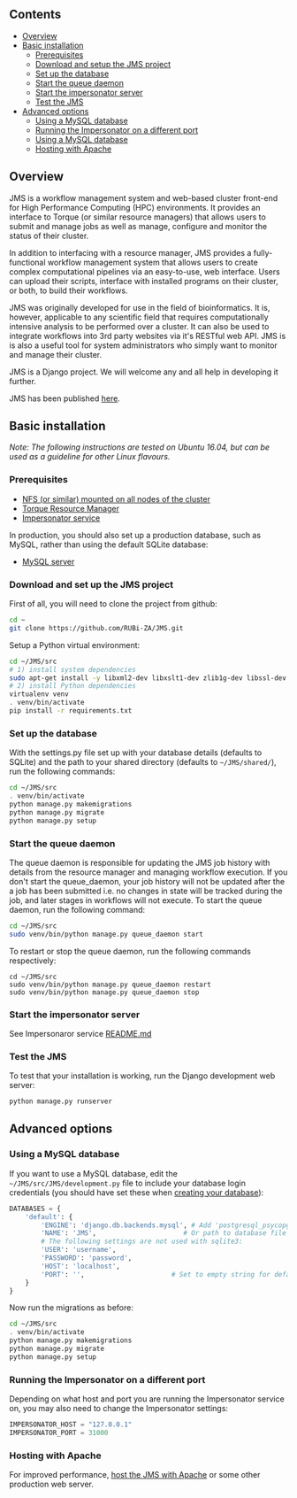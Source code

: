 
Contents
---
* [Overview](#overview)
* [Basic installation](#basic-installation)
    * [Prerequisites](#prerequisites)
    * [Download and setup the JMS project](#download-and-set-up-the-JMS-project)
    * [Set up the database](#set-up-the-database)
    * [Start the queue daemon](#start-the-queue-daemon)
    * [Start the impersonator server](#start-the-impersonator-server)
    * [Test the JMS](#test-the-jms)
* [Advanced options](#advanced-options)
    * [Using a MySQL database](#using-a-mysql-database)
    * [Running the Impersonator on a different port](#running-the-impersonator-on-a-different-port)
    * [Using a MySQL database](#using-a-mysql-database)
    * [Hosting with Apache](#hosting-with-apache)

## Overview
JMS is a workflow management system and web-based cluster front-end for High Performance Computing (HPC) environments. It provides an interface to Torque (or similar resource managers) that allows users to submit and manage jobs as well as manage, configure and monitor the status of their cluster.

In addition to interfacing with a resource manager, JMS provides a fully-functional workflow management system that allows users to create complex computational pipelines via an easy-to-use, web interface. Users can upload their scripts, interface with installed programs on their cluster, or both, to build their workflows.

JMS was originally developed for use in the field of bioinformatics. It is, however, applicable to any scientific field that requires computationally intensive analysis to be performed over a cluster. It can also be used to integrate workflows into 3rd party websites via it's RESTful web API. JMS is is also a useful tool for system administrators who simply want to monitor and manage their cluster.

JMS is a Django project. We will welcome any and all help in developing it further.

JMS has been published [here](http://journals.plos.org/plosone/article?id=10.1371/journal.pone.0134273).

## Basic installation

*Note: The following instructions are tested on Ubuntu 16.04, but can be used as a guideline for other Linux flavours.*

### Prerequisites
- [NFS (or similar) mounted on all nodes of the cluster](https://github.com/RUBi-ZA/JMS/wiki/Set-up-NFS)
- [Torque Resource Manager](https://jabriffa.wordpress.com/2015/02/11/installing-torquepbs-job-scheduler-on-ubuntu-14-04-lts/)
- [Impersonator service](https://github.com/Stavatech/Impersonator)

In production, you should also set up a production database, such as MySQL, rather than using the default SQLite database:
- [MySQL server](https://github.com/RUBi-ZA/JMS/wiki/Set-up-a-database-for-the-JMS)

### Download and set up the JMS project

First of all, you will need to clone the project from github:
``` bash
cd ~
git clone https://github.com/RUBi-ZA/JMS.git
```

Setup a Python virtual environment:
``` bash
cd ~/JMS/src
# 1) install system dependencies
sudo apt-get install -y libxml2-dev libxslt1-dev zlib1g-dev libssl-dev python-dev libmysqlclient-dev libsqlite3-dev build-essential 
# 2) install Python dependencies
virtualenv venv
. venv/bin/activate
pip install -r requirements.txt
```

### Set up the database
With the settings.py file set up with your database details (defaults to SQLite) and the path to your shared directory (defaults to `~/JMS/shared/`), run the following commands:
``` bash
cd ~/JMS/src
. venv/bin/activate
python manage.py makemigrations
python manage.py migrate
python manage.py setup
```

### Start the queue daemon

The queue daemon is responsible for updating the JMS job history with details from the resource manager and managing workflow execution. If you don't start the queue_daemon, your job history will not be updated after the a job has been submitted i.e. no changes in state will be tracked during the job, and later stages in workflows will not execute. To start the queue daemon, run the following command:
``` bash
cd ~/JMS/src
sudo venv/bin/python manage.py queue_daemon start
```

To restart or stop the queue daemon, run the following commands respectively:
```
cd ~/JMS/src
sudo venv/bin/python manage.py queue_daemon restart
sudo venv/bin/python manage.py queue_daemon stop
```

### Start the impersonator server

See Impersonaror service [README.md](https://github.com/Stavatech/Impersonator)

### Test the JMS

To test that your installation is working, run the Django development web server:
``` bash
python manage.py runserver
```

## Advanced options

### Using a MySQL database

If you want to use a MySQL database, edit the `~/JMS/src/JMS/development.py` file to include your database login credentials (you should have set these when [creating your database](https://github.com/RUBi-ZA/JMS/wiki/Set-up-a-database-for-the-JMS)):

``` python
DATABASES = {
    'default': {
        'ENGINE': 'django.db.backends.mysql', # Add 'postgresql_psycopg2', 'mysql', 'sqlite3' or 'oracle'.
        'NAME': 'JMS',                      # Or path to database file if using sqlite3.
        # The following settings are not used with sqlite3:
        'USER': 'username',
        'PASSWORD': 'password',
        'HOST': 'localhost',
        'PORT': '',                      # Set to empty string for default.
    }
}
```

Now run the migrations as before:
``` bash
cd ~/JMS/src
. venv/bin/activate
python manage.py makemigrations
python manage.py migrate
python manage.py setup
```

### Running the Impersonator on a different port

Depending on what host and port you are running the Impersonator service on, you may also need to change the Impersonator settings:

``` python
IMPERSONATOR_HOST = "127.0.0.1"
IMPERSONATOR_PORT = 31000
```

### Hosting with Apache

For improved performance, [host the JMS with Apache](https://github.com/RUBi-ZA/JMS/wiki/Hosting-with-Apache) or some other production web server.
